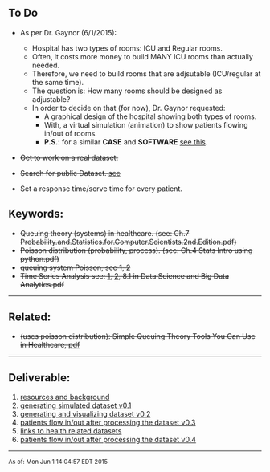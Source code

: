 ## To Do
- As per Dr. Gaynor (6/1/2015):
	- Hospital has two types of rooms: ICU and Regular rooms.
	- Often, it costs more money to build MANY ICU rooms than actually needed.
	- Therefore, we need to build rooms that are adjsutable (ICU/regular at the same time).
	- The question is: How many rooms should be designed as adjustable?
	- In order to decide on that (for now), Dr. Gaynor requested:
		- A graphical design of the hospital showing both types of rooms. 
		- With, a virtual simulation (animation) to show patients flowing in/out of rooms.
		- **P.S.**: for a similar **CASE** and **SOFTWARE** [see this](https://www.simulationsoftware.com/content.php/195-Hospital-Simulation).

- ~~Get to work on a real dataset.~~
- ~~Search for public Dataset. [see](support/public-datasets.html)~~
- ~~Set a response time/serve time for every patient.~~


## Keywords:

- ~~Queuing theory (systems) in healthcare. (see: Ch.7 Probability.and.Statistics.for.Computer.Scientists.2nd.Edition.pdf)~~
- ~~Poisson distribution (probability, process). (see: Ch.4 Stats Intro using python.pdf)~~
- ~~queuing system Poisson, see [1](https://www.google.com/#q=queuing+system+poisson+inurl:.edu), [2](https://www.google.com/#q=queuing+system+poisson+)~~
- ~~Time Series Analysis see: [1](http://nbviewer.ipython.org/github/changhiskhan/talks/blob/master/pydata2012/pandas_timeseries.ipynb), [2](http://conference.scipy.org/scipy2011/slides/mckinney_time_series.pdf), 8.1 in Data Science and Big Data Analytics.pdf~~
<hr>


## Related:


- ~~(uses poisson distribution): Simple Queuing Theory Tools You Can Use in Healthcare, [pdf](http://www.iienet.org/uploadedFiles/SHS_Community/Resources/Simple%20Queuing%20Theory%20Tools%20You%20Can%20Use%20In%20Healthcare.pdf)~~
<hr>

## Deliverable:

1. [resources and background](http://webpage.pace.edu/aa10212w/projects/ebd/resources.html)
2. [generating simulated dataset v0.1](http://webpage.pace.edu/aa10212w/projects/ebd/patients-data.html)
3. [generating and visualizing dataset v0.2](http://webpage.pace.edu/aa10212w/projects/ebd/generate-and-visualize-patients-dataset.html)
4. [patients flow in/out after processing the dataset v0.3](http://webpage.pace.edu/aa10212w/projects/ebd/imaginary-patients-dataset.html)
5. [links to health related datasets](http://webpage.pace.edu/aa10212w/projects/ebd/support/public-datasets.html)
6. [patients flow in/out after processing the dataset v0.4](http://webpage.pace.edu/aa10212w/projects/ebd/hospital-simulation.html)

<hr>

<sub>As of: Mon Jun  1 14:04:57 EDT 2015 </sub>
